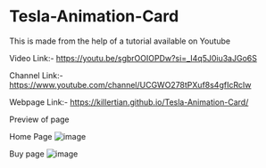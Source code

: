 # Tesla-Animation-Card

This is made from the help of a tutorial available on Youtube

Video Link:- https://youtu.be/sgbrOOIOPDw?si=_I4q5J0iu3aJGo6S

Channel Link:- https://www.youtube.com/channel/UCGWO278tPXuf8s4gfIcRcIw

Webpage Link:- https://killertian.github.io/Tesla-Animation-Card/

Preview of page 

Home Page
![image](https://user-images.githubusercontent.com/77867638/192157186-785b98c0-b93c-4822-8c37-7747e1b94d5b.png)

Buy page
![image](https://user-images.githubusercontent.com/77867638/192157210-ec8ea8ae-d9a0-4de3-9c2b-c4d2ef5ad96f.png)
